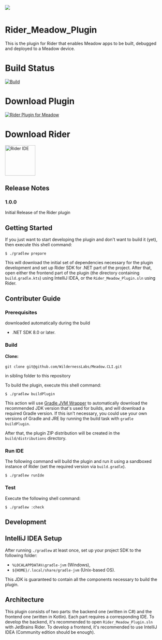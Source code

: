 <img src="Design/wildernesslabs-meadow-vscode-extension.jpg" style="margin-bottom:10px" />

# Rider_Meadow_Plugin

This is the plugin for Rider that enables Meadow apps to be built, debugged and deployed to a Meadow device.

# Build Status
[![Build](https://github.com/WildernessLabs/Rider_Meadow_Plugin/actions/workflows/main.yml/badge.svg)](https://github.com/WildernessLabs/Rider_Meadow_Plugin/actions)


# Download Plugin
[![Rider Plugin for Meadow](https://img.shields.io/jetbrains/plugin/v/RiderMeadowPlugin.svg?label=RiderMeadowPlugin&colorB=0A7BBB&style=for-the-badge&logo=rider)](https://plugins.jetbrains.com/plugin/RiderMeadowPlugin)

# Download Rider
[<img src="https://www.jetbrains.com/guide/assets/logo-135a4cec.png" alt="Rider IDE" width="100" height="100">](https://www.jetbrains.com/rider/download/)


## Release Notes

### 1.0.0

Initial Release of the Rider plugin

## Getting Started

If you just want to start developing the plugin and don't want to build it (yet), then execute this shell command:

```console
$ ./gradlew prepare
```

This will download the initial set of dependencies necessary for the plugin development and set up Rider SDK for .NET part of the project. After that, open either the frontend part of the plugin (the directory containing `build.gradle.kts`) using IntelliJ IDEA, or the `Rider_Meadow_Plugin.sln` using Rider.

[gradle-jvm-wrapper]: https://github.com/mfilippov/gradle-jvm-wrapper

## Contributer Guide

### Prerequisites

downloaded automatically during the build
- .NET SDK 8.0 or later.

### Build

#### Clone:

```console
git clone git@github.com/WildernessLabs/Meadow.CLI.git
```
in sibling folder to this repository


To build the plugin, execute this shell command:

```console
$ ./gradlew buildPlugin
```

This action will use [Gradle JVM Wrapper][gradle-jvm-wrapper] to automatically
download the recommended JDK version that's used for builds, and will download a
required Gradle version. If this isn't necessary, you could use your own
versions of Gradle and JRE by running the build task with `gradle buildPlugin`.

After that, the plugin ZIP distribution will be created in the
`build/distributions` directory.

### Run IDE

The following command will build the plugin and run it using a sandboxed
instance of Rider (set the required version via `build.gradle`).

```console
$ ./gradlew runIde
```

### Test

Execute the following shell command:

```console
$ ./gradlew :check
```

Development
-----------

## IntelliJ IDEA Setup

After running `./gradlew` at least once, set up your project SDK to the following folder:

- `%LOCALAPPDATA%\gradle-jvm` (Windows),
- `${HOME}/.local/share/gradle-jvm` (Unix-based OS).

This JDK is guaranteed to contain all the components necessary to build the plugin.

## Architecture

This plugin consists of two parts: the backend one (written in C#) and the frontend one (written in Kotlin). Each part requires a corresponding IDE. To develop the backend, it's recommended to open `Rider_Meadow_Plugin.sln` with JetBrains Rider. To develop a frontend, it's recommended to use IntelliJ IDEA (Community edition should be enough).